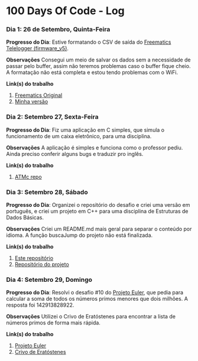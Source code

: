 # 100 Days Of Code - Log

### Dia 1: 26 de Setembro, Quinta-Feira

**Progresso do Dia**: Estive formatando o CSV de saída do [Freematics Telelogger (firmware_v5)](https://github.com/stanleyhuangyc/Freematics/tree/master/firmware_v5/telelogger).

**Observações** Consegui um meio de salvar os dados sem a necessidade de passar pelo buffer, assim não teremos problemas caso o buffer fique cheio. A formatação não está completa e estou tendo problemas com o WiFi.

**Link(s) do trabalho**
1. [Freematics Original](https://github.com/stanleyhuangyc/Freematics)
2. [Minha versão](https://github.com/JordyAraujo/Freematics/tree/CSV_Log_Formatting/firmware_v5/telelogger)

### Dia 2: Setembro 27, Sexta-Feira

**Progresso do Dia**: Fiz uma aplicação em C simples, que simula o funcionamento de um caixa eletrônico, para uma disciplina.

**Observações** A aplicação é simples e funciona como o professor pediu. Ainda preciso conferir alguns bugs e traduzir pro inglês.

**Link(s) do trabalho**
1. [ATMc repo](https://github.com/JordyAraujo/ATMc)

### Dia 3: Setembro 28, Sábado

**Progresso do Dia**: Organizei o repositório do desafio e criei uma versão em português, e criei um projeto em C++ para uma disciplina de Estruturas de Dados Básicas.

**Observações** Criei um README.md mais geral para separar o conteúdo por idioma. A função buscaJump do projeto não está finalizada.

**Link(s) do trabalho**
1. [Este repositório](https://github.com/JordyAraujo/100-days-of-code)
2. [Repositório do projeto](https://github.com/JordyAraujo/TrabalhoEDB)

### Dia 4: Setembro 29, Domingo

**Progresso do Dia**: Resolvi o desafio #10 do [Projeto Euler](https://projecteuler.net/problem=10), que pedia para calcular a soma de todos os números primos menores que dois milhões. A resposta foi 142913828922.

**Observações** Utilizei o Crivo de Eratóstenes para encontrar a lista de números primos de forma mais rápida.

**Link(s) do trabalho**
1. [Projeto Euler](https://projecteuler.net/problem=10)
2. [Crivo de Eratóstenes](https://pt.wikipedia.org/wiki/Crivo_de_Eratóstenes)
